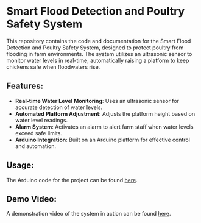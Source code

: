 # Smart Flood Detection and Poultry Safety System

This repository contains the code and documentation for the Smart Flood Detection and Poultry Safety System, designed to protect poultry from flooding in farm environments. The system utilizes an ultrasonic sensor to monitor water levels in real-time, automatically raising a platform to keep chickens safe when floodwaters rise. 

## Features:
- **Real-time Water Level Monitoring**: Uses an ultrasonic sensor for accurate detection of water levels.
- **Automated Platform Adjustment**: Adjusts the platform height based on water level readings.
- **Alarm System**: Activates an alarm to alert farm staff when water levels exceed safe limits.
- **Arduino Integration**: Built on an Arduino platform for effective control and automation.

## Usage:
The Arduino code for the project can be found [here](link_to_code_folder).

## Demo Video:
A demonstration video of the system in action can be found [here](https://drive.google.com/file/d/1r7pJ-KUaV07I00X527TeDbjZyYb3p3jq/view?usp=drivesdk).
